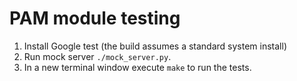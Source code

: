 # PAM module testing

1. Install Google test (the build assumes a standard system install)
2. Run mock server `./mock_server.py`.
3. In a new terminal window execute `make` to run the tests.
